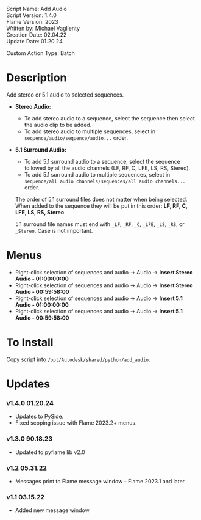 Script Name: Add Audio  
Script Version: 1.4.0  
Flame Version: 2023  
Written by: Michael Vaglienty  
Creation Date: 02.04.22  
Update Date: 01.20.24  

Custom Action Type: Batch

# Description

Add stereo or 5.1 audio to selected sequences.

- **Stereo Audio:**
  - To add stereo audio to a sequence, select the sequence then select the audio clip to be added.
  - To add stereo audio to multiple sequences, select in `sequence/audio/sequence/audio...` order.

- **5.1 Surround Audio:**
  - To add 5.1 surround audio to a sequence, select the sequence followed by all the audio channels (LF, RF, C, LFE, LS, RS, Stereo).
  - To add 5.1 surround audio to multiple sequences, select in `sequence/all audio channels/sequences/all audio channels...` order.
  
  The order of 5.1 surround files does not matter when being selected. When added to the sequence they will be put in this order: **LF, RF, C, LFE, LS, RS, Stereo**.

  5.1 surround file names must end with `_LF`, `_RF`, `_C`, `_LFE`, `_LS`, `_RS`, or `_Stereo`. Case is not important.

# Menus

- Right-click selection of sequences and audio → Audio → **Insert Stereo Audio - 01:00:00:00**
- Right-click selection of sequences and audio → Audio → **Insert Stereo Audio - 00:59:58:00**
- Right-click selection of sequences and audio → Audio → **Insert 5.1 Audio - 01:00:00:00**
- Right-click selection of sequences and audio → Audio → **Insert 5.1 Audio - 00:59:58:00**

# To Install

Copy script into `/opt/Autodesk/shared/python/add_audio`.

# Updates

### v1.4.0 01.20.24

- Updates to PySide.
- Fixed scoping issue with Flame 2023.2+ menus.

### v1.3.0 90.18.23

- Updated to pyflame lib v2.0

### v1.2 05.31.22

- Messages print to Flame message window - Flame 2023.1 and later

### v1.1 03.15.22

- Added new message window
